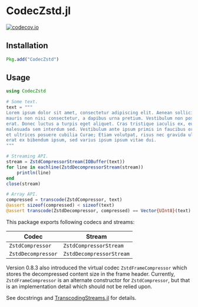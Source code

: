 CodecZstd.jl
============

[![codecov.io][codecov-img]][codecov-url]

## Installation

```julia
Pkg.add("CodecZstd")
```

## Usage

```julia
using CodecZstd

# Some text.
text = """
Lorem ipsum dolor sit amet, consectetur adipiscing elit. Aenean sollicitudin
mauris non nisi consectetur, a dapibus urna pretium. Vestibulum non posuere
erat. Donec luctus a turpis eget aliquet. Cras tristique iaculis ex, eu
malesuada sem interdum sed. Vestibulum ante ipsum primis in faucibus orci luctus
et ultrices posuere cubilia Curae; Etiam volutpat, risus nec gravida ultricies,
erat ex bibendum ipsum, sed varius ipsum ipsum vitae dui.
"""

# Streaming API.
stream = ZstdCompressorStream(IOBuffer(text))
for line in eachline(ZstdDecompressorStream(stream))
    println(line)
end
close(stream)

# Array API.
compressed = transcode(ZstdCompressor, text)
@assert sizeof(compressed) < sizeof(text)
@assert transcode(ZstdDecompressor, compressed) == Vector{UInt8}(text)
```

This package exports following codecs and streams:

| Codec                 | Stream                   |
| ------------------    | ------------------------ |
| `ZstdCompressor`      | `ZstdCompressorStream`   |
| `ZstdDecompressor`    | `ZstdDecompressorStream` |

Version 0.8.3 also introduced the virtual codec `ZstdFrameCompressor` which stores the decompressed content size in the frame header. Currently, `ZstdFrameCompressor` is an alternate constructor for `ZstdCompressor`, but that is an implementation detail which should not be relied upon.

See docstrings and [TranscodingStreams.jl](https://github.com/bicycle1885/TranscodingStreams.jl) for details.

[travisci-img]: https://travis-ci.org/bicycle1885/CodecZstd.jl.svg?branch=master
[travisci-url]: https://travis-ci.org/bicycle1885/CodecZstd.jl
[appveyor-img]: https://ci.appveyor.com/api/projects/status/u58v32yenqf19x2a?svg=true
[appveyor-url]: https://ci.appveyor.com/project/bicycle1885/codeczstd-jl
[codecov-img]: http://codecov.io/github/bicycle1885/CodecZstd.jl/coverage.svg?branch=master
[codecov-url]: http://codecov.io/github/bicycle1885/CodecZstd.jl?branch=master
